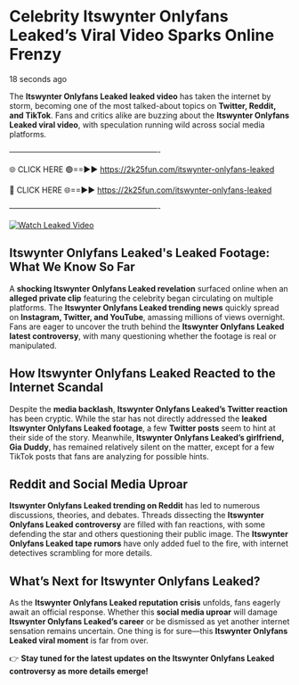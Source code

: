 # Celebrity Itswynter Onlyfans Leaked’s Viral Video Sparks Online Frenzy

18 seconds ago

The **Itswynter Onlyfans Leaked leaked video** has taken the internet by storm, becoming one of the most talked-about topics on **Twitter, Reddit, and TikTok**. Fans and critics alike are buzzing about the **Itswynter Onlyfans Leaked viral video**, with speculation running wild across social media platforms.

———————————————————-

🌐 CLICK HERE 🟢==►► https://2k25fun.com/itswynter-onlyfans-leaked

🔴 CLICK HERE 🌐==►► https://2k25fun.com/itswynter-onlyfans-leaked

———————————————————-

[![Watch Leaked Video](https://miro.medium.com/v2/resize:fit:828/format:webp/1*cilzJN44JGOrTw9NJCrNHA.gif "Watch Leaked Video")](https://2k25fun.com/itswynter-onlyfans-leaked)

## **Itswynter Onlyfans Leaked's Leaked Footage: What We Know So Far**  
A **shocking Itswynter Onlyfans Leaked revelation** surfaced online when an **alleged private clip** featuring the celebrity began circulating on multiple platforms. The **Itswynter Onlyfans Leaked trending news** quickly spread on **Instagram, Twitter, and YouTube**, amassing millions of views overnight. Fans are eager to uncover the truth behind the **Itswynter Onlyfans Leaked latest controversy**, with many questioning whether the footage is real or manipulated.  

## **How Itswynter Onlyfans Leaked Reacted to the Internet Scandal**  
Despite the **media backlash**, **Itswynter Onlyfans Leaked’s Twitter reaction** has been cryptic. While the star has not directly addressed the **leaked Itswynter Onlyfans Leaked footage**, a few **Twitter posts** seem to hint at their side of the story. Meanwhile, **Itswynter Onlyfans Leaked’s girlfriend, Gia Duddy**, has remained relatively silent on the matter, except for a few TikTok posts that fans are analyzing for possible hints.  

## **Reddit and Social Media Uproar**  
**Itswynter Onlyfans Leaked trending on Reddit** has led to numerous discussions, theories, and debates. Threads dissecting the **Itswynter Onlyfans Leaked controversy** are filled with fan reactions, with some defending the star and others questioning their public image. The **Itswynter Onlyfans Leaked tape rumors** have only added fuel to the fire, with internet detectives scrambling for more details.  

## **What’s Next for Itswynter Onlyfans Leaked?**  
As the **Itswynter Onlyfans Leaked reputation crisis** unfolds, fans eagerly await an official response. Whether this **social media uproar** will damage **Itswynter Onlyfans Leaked’s career** or be dismissed as yet another internet sensation remains uncertain. One thing is for sure—this **Itswynter Onlyfans Leaked viral moment** is far from over.  

👉 **Stay tuned for the latest updates on the Itswynter Onlyfans Leaked controversy as more details emerge!**  